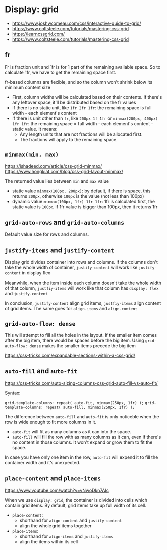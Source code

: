 # Display: grid

- <https://www.joshwcomeau.com/css/interactive-guide-to-grid/>
- <https://www.coltsteele.com/tutorials/mastering-css-grid>
- <https://learncssgrid.com/>
- <https://www.coltsteele.com/tutorials/mastering-css-grid>

## fr

Fr is fraction unit and 1fr is for 1 part of the remaining available space. So to calculate 1fr, we have to get the remaining space first.

fr-based columns are flexible, and so the column won't shrink below its minimum content size

- First, column widths will be calculated based on their contents. If there's any leftover space, it'll be distributed based on the fr values
- If there is no static unit, like `1fr 2fr 1fr`: the remaining space is full width - each element's content
- If there is unit other than `fr`, like `200px 1f 1fr` or `minmax(200px, 400px) 1fr 1fr`: the remaining space = full width - each element's content - static value. It means:
  + Any length units that are not fractions will be allocated first.
  + The fractions will apply to the remaining space.

## `minmax(min, max)`

<https://ishadeed.com/article/css-grid-minmax/>
<https://www.hongkiat.com/blog/css-grid-layout-minmax/>

The returned value lies between `min` and `max` value
- static value `minmax(100px, 200px)`: by default, if there is space, this returns `200px`, otherwise `100px` is the value (not less than 100px)
- dynamic value `minmax(100px, 1fr) 1fr 1fr`: 1fr is calculated first, the static value is `100px`. If 1fr value is bigger than 100px, then it returns 1fr

## `grid-auto-rows` and `grid-auto-columns`

Default value size for rows and columns.

## `justify-items` and `justify-content`

Display grid divides container into rows and columns. If the columns don't take the whole width of container, `justify-content` will work like `justify-content` in display flex

Meanwhile, when the item inside each column doesn't take the whole width of that column, `justfiy-items` will work like that column has `display: flex` and `justify-content`

In conclusion, `justify-content` align grid items, `justfiy-items` align content of grid items. The same goes for `align-items` and `align-content`

## `grid-auto-flow: dense`

This will attempt to fill all the holes in the layout. If the smaller item comes after the big item, there would be spaces before the big item. Using `grid-auto-flow: dense` makes the smaller items precede the big item

<https://css-tricks.com/expandable-sections-within-a-css-grid/>

## `auto-fill` and `auto-fit`

<https://css-tricks.com/auto-sizing-columns-css-grid-auto-fill-vs-auto-fit/>

Syntax:

`grid-template-columns: repeat( auto-fit, minmax(250px, 1fr) );`
`grid-template-columns: repeat( auto-fill, minmax(250px, 1fr) );`

The difference between `auto-fill` and `auto-fit` is only noticeble when the row is wide enough to fit more columns in it.

- `auto-fit` will fit as many columns as it can into the space.
- `auto-fill` will fill the row with as many columns as it can, even if there's no content in those columns. It won't expand or grow them to fit the space.

In case you have only one item in the row, `auto-fit` will expend it to fill the container width and it's unexpected.

## `place-content` and `place-items`

<https://www.youtube.com/watch?v=vNwoDkn7AIc>

When we use `display: grid`, the container is divided into cells which contain grid items. By default, grid items take up full width of its cell.

- `place-content`: 
  - shorthand for `align-content` and `justify-content`
  - align the whole grid items together
- `place-items`:
  - shorthand for `align-items` and `justify-items`
  - align the items within its cell